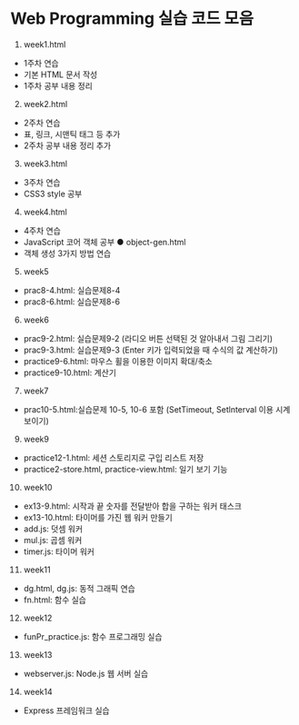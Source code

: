 # Web Programming 실습 코드 모음

1. week1.html
  - 1주차 연습
  - 기본 HTML 문서 작성
  - 1주차 공부 내용 정리 
2. week2.html
  - 2주차 연습
  - 표, 링크, 시맨틱 태그 등 추가
  - 2주차 공부 내용 정리 추가
3. week3.html
  - 3주차 연습
  - CSS3 style 공부
4. week4.html
  - 4주차 연습
  - JavaScript 코어 객체 공부
● object-gen.html
  - 객체 생성 3가지 방법 연습
5. week5
  - prac8-4.html: 실습문제8-4
  - prac8-6.html: 실습문제8-6
6. week6
  - prac9-2.html: 실습문제9-2 (라디오 버튼 선택된 것 알아내서 그림 그리기)
  - prac9-3.html: 실습문제9-3 (Enter 키가 입력되었을 때 수식의 값 계산하기)
  - practice9-6.html: 마우스 휠을 이용한 이미지 확대/축소
  - practice9-10.html: 계산기
7. week7
  - prac10-5.html:실습문제 10-5, 10-6 포함 (SetTimeout, Setlnterval 이용 시계 보이기)
9. week9
  - practice12-1.html: 세션 스토리지로 구입 리스트 저장
  - practice2-store.html, practice-view.html: 일기 보기 기능
10. week10
  - ex13-9.html: 시작과 끝 숫자를 전달받아 합을 구하는 워커 태스크
  - ex13-10.html: 타이머를 가진 웹 워커 만들기
  - add.js: 덧셈 워커
  - mul.js: 곱셈 워커
  - timer.js: 타이머 워커
11. week11
  - dg.html, dg.js: 동적 그래픽 연습
  - fn.html: 함수 실습
12. week12
  - funPr_practice.js: 함수 프로그래밍 실습
13. week13
  - webserver.js: Node.js 웹 서버 실습
14. week14
  - Express 프레임워크 실습

